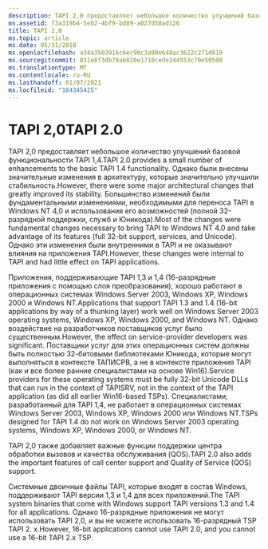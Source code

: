 ```yaml
---
description: TAPI 2,0 предоставляет небольшое количество улучшений базовой функциональности TAPI 1,4.
ms.assetid: f3a319b4-5e82-4bf9-bd89-a027d58ad126
title: TAPI 2,0
ms.topic: article
ms.date: 05/31/2018
ms.openlocfilehash: a34a3503916c6ec90c3a90e648ac3622c271d810
ms.sourcegitcommit: 831e8f3db78ab820e1710cede244553c70e50500
ms.translationtype: MT
ms.contentlocale: ru-RU
ms.lasthandoff: 01/07/2021
ms.locfileid: "104345425"
---
```

# <a name="tapi-20"></a><span data-ttu-id="086dd-103">TAPI 2,0</span><span class="sxs-lookup"><span data-stu-id="086dd-103">TAPI 2.0</span></span>

<span data-ttu-id="086dd-104">TAPI 2,0 предоставляет небольшое количество улучшений базовой функциональности TAPI 1,4.</span><span class="sxs-lookup"><span data-stu-id="086dd-104">TAPI 2.0 provides a small number of enhancements to the basic TAPI 1.4 functionality.</span></span> <span data-ttu-id="086dd-105">Однако были внесены значительные изменения в архитектуру, которые значительно улучшили стабильность.</span><span class="sxs-lookup"><span data-stu-id="086dd-105">However, there were some major architectural changes that greatly improved its stability.</span></span> <span data-ttu-id="086dd-106">Большинство изменений были фундаментальными изменениями, необходимыми для переноса TAPI в Windows NT 4,0 и использования его возможностей (полной 32-разрядной поддержки, служб и Юникода).</span><span class="sxs-lookup"><span data-stu-id="086dd-106">Most of the changes were fundamental changes necessary to bring TAPI to Windows NT 4.0 and take advantage of its features (full 32-bit support, services, and Unicode).</span></span> <span data-ttu-id="086dd-107">Однако эти изменения были внутренними в TAPI и не оказывают влияния на приложения TAPI.</span><span class="sxs-lookup"><span data-stu-id="086dd-107">However, these changes were internal to TAPI and had little effect on TAPI applications.</span></span>

<span data-ttu-id="086dd-108">Приложения, поддерживающие TAPI 1,3 и 1,4 (16-разрядные приложения с помощью слоя преобразования), хорошо работают в операционных системах Windows Server 2003, Windows XP, Windows 2000 и Windows NT.</span><span class="sxs-lookup"><span data-stu-id="086dd-108">Applications that support TAPI 1.3 and 1.4 (16-bit applications by way of a thunking layer) work well on Windows Server 2003 operating systems, Windows XP, Windows 2000, and Windows NT.</span></span> <span data-ttu-id="086dd-109">Однако воздействие на разработчиков поставщиков услуг было существенным.</span><span class="sxs-lookup"><span data-stu-id="086dd-109">However, the effect on service-provider developers was significant.</span></span> <span data-ttu-id="086dd-110">Поставщики услуг для этих операционных систем должны быть полностью 32-битовыми библиотеками Юникода, которые могут выполняться в контексте ТАПИСРВ, а не в контексте приложения TAPI (как и все более ранние специалистами на основе Win16).</span><span class="sxs-lookup"><span data-stu-id="086dd-110">Service providers for these operating systems must be fully 32-bit Unicode DLLs that can run in the context of TAPISRV, not in the context of the TAPI application (as did all earlier Win16-based TSPs).</span></span> <span data-ttu-id="086dd-111">Специалистами, разработанный для TAPI 1,4, не работает в операционных системах Windows Server 2003, Windows XP, Windows 2000 или Windows NT.</span><span class="sxs-lookup"><span data-stu-id="086dd-111">TSPs designed for TAPI 1.4 do not work on Windows Server 2003 operating systems, Windows XP, Windows 2000, or Windows NT.</span></span>

<span data-ttu-id="086dd-112">TAPI 2,0 также добавляет важные функции поддержки центра обработки вызовов и качества обслуживания (QOS).</span><span class="sxs-lookup"><span data-stu-id="086dd-112">TAPI 2.0 also adds the important features of call center support and Quality of Service (QOS) support.</span></span>

<span data-ttu-id="086dd-113">Системные двоичные файлы TAPI, которые входят в состав Windows, поддерживают TAPI версии 1,3 и 1,4 для всех приложений.</span><span class="sxs-lookup"><span data-stu-id="086dd-113">The TAPI system binaries that come with Windows support TAPI versions 1.3 and 1.4 for all applications.</span></span> <span data-ttu-id="086dd-114">Однако 16-разрядные приложения не могут использовать TAPI 2,0, и вы не можете использовать 16-разрядный TSP TAPI 2. x.</span><span class="sxs-lookup"><span data-stu-id="086dd-114">However, 16-bit applications cannot use TAPI 2.0, and you cannot use a 16-bit TAPI 2.x TSP.</span></span>

 

 



